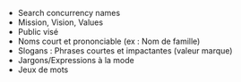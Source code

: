 - Search concurrency names
- Mission, Vision, Values
- Public visé
- Noms court et prononciable (ex : Nom de famille)
- Slogans : Phrases courtes et impactantes (valeur marque)
- Jargons/Expressions à la mode
- Jeux de mots
